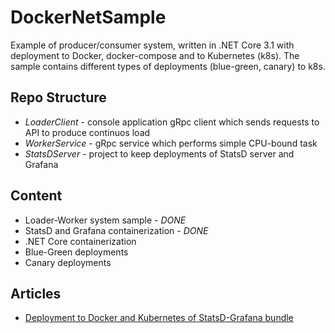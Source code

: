 # DockerNetSample

Example of producer/consumer system, written in .NET Core 3.1 with deployment to Docker, docker-compose and to Kubernetes (k8s). The sample contains different types of deployments (blue-green, canary) to k8s.

## Repo Structure

* *LoaderClient* - console application gRpc client which sends requests to API to produce continuos load
* *WorkerService* - gRpc service which performs simple CPU-bound task
* *StatsDServer* - project to keep deployments of StatsD server and Grafana

## Content

* Loader-Worker system sample - _DONE_
* StatsD and Grafana containerization - _DONE_
* .NET Core containerization
* Blue-Green deployments
* Canary deployments

## Articles

* [Deployment to Docker and Kubernetes of StatsD-Grafana bundle](https://medium.com/@alexander.goida/deployment-to-docker-and-kubernetes-of-statsd-grafana-bundle-543d776a29b6)
